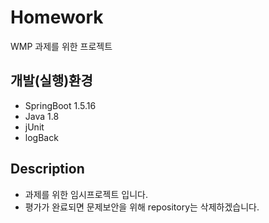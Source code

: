 # Homework
WMP 과제를 위한 프로젝트

## 개발(실행)환경
- SpringBoot 1.5.16
- Java 1.8  
- jUnit 
- logBack

## Description
- 과제를 위한 임시프로젝트 입니다. 
- 평가가 완료되면 문제보안을 위해 repository는 삭제하겠습니다.
